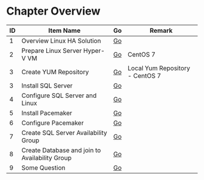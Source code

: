# Chapter Overview
| ID | Item Name | Go | Remark |
| --- | --- | --- | --- |
| 1 | Overview Linux HA Solution | [Go](./01-overview-linux-ha-solution.md) | |
| 2 | Prepare Linux Server Hyper-V VM | [Go]() | CentOS 7 |
| 3 | Create YUM Repository | [Go](./03-create-local-yum-repository.md) | Local Yum Repository - CentOS 7 |
| 3 | Install SQL Server | [Go]() | |
| 4 | Configure SQL Server and Linux | [Go]() | |
| 5 | Install Pacemaker | [Go]() | |
| 6 | Configure Pacemaker | [Go]() | |
| 7 | Create SQL Server Availability Group | [Go]() | |
| 8 | Create Database and join to Availability Group | [Go]() |
| 9 | Some Question | [Go]() |